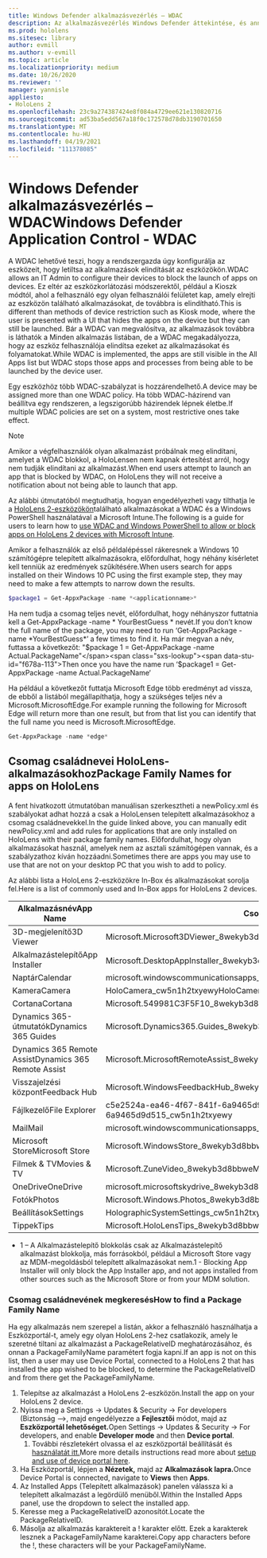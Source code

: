 ```yaml
---
title: Windows Defender alkalmazásvezérlés – WDAC
description: Az alkalmazásvezérlés Windows Defender áttekintése, és annak használata a HoloLens vegyes valóságú eszközeinek kezeléséhez.
ms.prod: hololens
ms.sitesec: library
author: evmill
ms.author: v-evmill
ms.topic: article
ms.localizationpriority: medium
ms.date: 10/26/2020
ms.reviewer: ''
manager: yannisle
appliesto:
- HoloLens 2
ms.openlocfilehash: 23c9a274387424e8f084a4729ee621e130820716
ms.sourcegitcommit: ad53ba5edd567a18f0c172578d78db3190701650
ms.translationtype: MT
ms.contentlocale: hu-HU
ms.lasthandoff: 04/19/2021
ms.locfileid: "111378085"
---
```

# <a name="windows-defender-application-control---wdac"></a><span data-ttu-id="f678a-103">Windows Defender alkalmazásvezérlés – WDAC</span><span class="sxs-lookup"><span data-stu-id="f678a-103">Windows Defender Application Control - WDAC</span></span>

<span data-ttu-id="f678a-104">A WDAC lehetővé teszi, hogy a rendszergazda úgy konfigurálja az eszközeit, hogy letiltsa az alkalmazások elindítását az eszközökön.</span><span class="sxs-lookup"><span data-stu-id="f678a-104">WDAC allows an IT Admin to configure their devices to block the launch of apps on devices.</span></span> <span data-ttu-id="f678a-105">Ez eltér az eszközkorlátozási módszerektől, például a Kioszk módtól, ahol a felhasználó egy olyan felhasználói felületet kap, amely elrejti az eszközön található alkalmazásokat, de továbbra is elindítható.</span><span class="sxs-lookup"><span data-stu-id="f678a-105">This is different than methods of device restriction such as Kiosk mode, where  the user is presented with a UI that hides the apps on the device but they can still be launched.</span></span> <span data-ttu-id="f678a-106">Bár a WDAC van megvalósítva, az alkalmazások továbbra is láthatók a Minden alkalmazás listában, de a WDAC megakadályozza, hogy az eszköz felhasználója elindítsa ezeket az alkalmazásokat és folyamatokat.</span><span class="sxs-lookup"><span data-stu-id="f678a-106">While WDAC is implemented, the apps are still visible in the All Apps list but WDAC stops those apps and processes from being able to be launched by the device user.</span></span>

<span data-ttu-id="f678a-107">Egy eszközhöz több WDAC-szabályzat is hozzárendelhető.</span><span class="sxs-lookup"><span data-stu-id="f678a-107">A device may be assigned more than one WDAC policy.</span></span> <span data-ttu-id="f678a-108">Ha több WDAC-házirend van beállítva egy rendszeren, a legszigorúbb házirendek lépnek életbe.</span><span class="sxs-lookup"><span data-stu-id="f678a-108">If multiple WDAC policies are set on a system, most restrictive ones take effect.</span></span> 

> [!NOTE]
> <span data-ttu-id="f678a-109">Amikor a végfelhasználók olyan alkalmazást próbálnak meg elindítani, amelyet a WDAC blokkol, a HoloLensen nem kapnak értesítést arról, hogy nem tudják elindítani az alkalmazást.</span><span class="sxs-lookup"><span data-stu-id="f678a-109">When end users attempt to launch an app that is blocked by WDAC, on HoloLens they will not receive a notification about not being able to launch that app.</span></span>

<span data-ttu-id="f678a-110">Az alábbi útmutatóból megtudhatja, hogyan engedélyezheti vagy tilthatja le a [HoloLens 2-eszközökön](https://docs.microsoft.com/mem/intune/configuration/custom-profile-hololens)található alkalmazásokat a WDAC és a Windows PowerShell használatával a Microsoft Intune.</span><span class="sxs-lookup"><span data-stu-id="f678a-110">The following is a guide for users to learn how to [use WDAC and Windows PowerShell to allow or block apps on HoloLens 2 devices with Microsoft Intune](https://docs.microsoft.com/mem/intune/configuration/custom-profile-hololens).</span></span>

<span data-ttu-id="f678a-111">Amikor a felhasználók az első példalépéssel rákeresnek a Windows 10 számítógépre telepített alkalmazásokra, előfordulhat, hogy néhány kísérletet kell tenniük az eredmények szűkítésére.</span><span class="sxs-lookup"><span data-stu-id="f678a-111">When users search for apps installed on their Windows 10 PC using the first example step, they may need to make a few attempts to narrow down the results.</span></span>

```powershell
$package1 = Get-AppxPackage -name *<applicationname>*
``` 

<span data-ttu-id="f678a-112">Ha nem tudja a csomag teljes nevét, előfordulhat, hogy néhányszor futtatnia kell a Get-AppxPackage -name \* YourBestGuess \* nevét.</span><span class="sxs-lookup"><span data-stu-id="f678a-112">If you don’t know the full name of the package, you may need to run ‘Get-AppxPackage -name \*YourBestGuess\*’ a few times to find it.</span></span> <span data-ttu-id="f678a-113">Ha már megvan a név, futtassa a következőt: "$package 1 = Get-AppxPackage -name Actual.PackageName"</span><span class="sxs-lookup"><span data-stu-id="f678a-113">Then once you have the name run ‘$package1 = Get-AppxPackage -name Actual.PackageName‘</span></span>

<span data-ttu-id="f678a-114">Ha például a következőt futtatja Microsoft Edge több eredményt ad vissza, de ebből a listából megállapíthatja, hogy a szükséges teljes név a Microsoft.MicrosoftEdge.</span><span class="sxs-lookup"><span data-stu-id="f678a-114">For example running the following for Microsoft Edge will return more than one result, but from that list you can identify that the full name you need is Microsoft.MicrosoftEdge.</span></span>

```powershell
Get-AppxPackage -name *edge*
``` 

## <a name="package-family-names-for-apps-on-hololens"></a><span data-ttu-id="f678a-115">Csomag családnevei HoloLens-alkalmazásokhoz</span><span class="sxs-lookup"><span data-stu-id="f678a-115">Package Family Names for apps on HoloLens</span></span>

<span data-ttu-id="f678a-116">A fent hivatkozott útmutatóban manuálisan szerkesztheti a newPolicy.xml és szabályokat adhat hozzá a csak a HoloLensen telepített alkalmazásokhoz a csomag családnevekkel.</span><span class="sxs-lookup"><span data-stu-id="f678a-116">In the guide linked above, you can manually edit newPolicy.xml and add rules for applications that are only installed on HoloLens with their package family names.</span></span> <span data-ttu-id="f678a-117">Előfordulhat, hogy olyan alkalmazásokat használ, amelyek nem az asztali számítógépen vannak, és a szabályzathoz kíván hozzáadni.</span><span class="sxs-lookup"><span data-stu-id="f678a-117">Sometimes there are apps you may use to use that are not on your desktop PC that you wish to add to policy.</span></span>

<span data-ttu-id="f678a-118">Az alábbi lista a HoloLens 2-eszközökre In-Box és alkalmazásokat sorolja fel.</span><span class="sxs-lookup"><span data-stu-id="f678a-118">Here is a list of commonly used and In-Box apps for HoloLens 2 devices.</span></span>

| <span data-ttu-id="f678a-119">Alkalmazásnév</span><span class="sxs-lookup"><span data-stu-id="f678a-119">App Name</span></span>                   | <span data-ttu-id="f678a-120">Csomag családneve</span><span class="sxs-lookup"><span data-stu-id="f678a-120">Package Family Name</span></span>                                |
|----------------------------|----------------------------------------------------|
| <span data-ttu-id="f678a-121">3D-megjelenítő</span><span class="sxs-lookup"><span data-stu-id="f678a-121">3D Viewer</span></span>                  | <span data-ttu-id="f678a-122">Microsoft.Microsoft3DViewer_8wekyb3d8bbwe</span><span class="sxs-lookup"><span data-stu-id="f678a-122">Microsoft.Microsoft3DViewer_8wekyb3d8bbwe</span></span>          |
| <span data-ttu-id="f678a-123">Alkalmazástelepítő</span><span class="sxs-lookup"><span data-stu-id="f678a-123">App Installer</span></span>              | <span data-ttu-id="f678a-124">Microsoft.DesktopAppInstaller_8wekyb3d8bbwe <sup>1</sup></span><span class="sxs-lookup"><span data-stu-id="f678a-124">Microsoft.DesktopAppInstaller_8wekyb3d8bbwe <sup>1</sup></span></span>         |
| <span data-ttu-id="f678a-125">Naptár</span><span class="sxs-lookup"><span data-stu-id="f678a-125">Calendar</span></span>                   | <span data-ttu-id="f678a-126">microsoft.windowscommunicationsapps_8wekyb3d8bbwe</span><span class="sxs-lookup"><span data-stu-id="f678a-126">microsoft.windowscommunicationsapps_8wekyb3d8bbwe</span></span>  |
| <span data-ttu-id="f678a-127">Kamera</span><span class="sxs-lookup"><span data-stu-id="f678a-127">Camera</span></span>                     | <span data-ttu-id="f678a-128">HoloCamera_cw5n1h2txyewy</span><span class="sxs-lookup"><span data-stu-id="f678a-128">HoloCamera_cw5n1h2txyewy</span></span>                           |
| <span data-ttu-id="f678a-129">Cortana</span><span class="sxs-lookup"><span data-stu-id="f678a-129">Cortana</span></span>                    | <span data-ttu-id="f678a-130">Microsoft.549981C3F5F10_8wekyb3d8bbwe</span><span class="sxs-lookup"><span data-stu-id="f678a-130">Microsoft.549981C3F5F10_8wekyb3d8bbwe</span></span>              |
| <span data-ttu-id="f678a-131">Dynamics 365-útmutatók</span><span class="sxs-lookup"><span data-stu-id="f678a-131">Dynamics 365 Guides</span></span>        | <span data-ttu-id="f678a-132">Microsoft.Dynamics365.Guides_8wekyb3d8bbwe</span><span class="sxs-lookup"><span data-stu-id="f678a-132">Microsoft.Dynamics365.Guides_8wekyb3d8bbwe</span></span>         |
| <span data-ttu-id="f678a-133">Dynamics 365 Remote Assist</span><span class="sxs-lookup"><span data-stu-id="f678a-133">Dynamics 365 Remote Assist</span></span> | <span data-ttu-id="f678a-134">Microsoft.MicrosoftRemoteAssist_8wekyb3d8bbwe</span><span class="sxs-lookup"><span data-stu-id="f678a-134">Microsoft.MicrosoftRemoteAssist_8wekyb3d8bbwe</span></span>      |
| <span data-ttu-id="f678a-135">Visszajelzési központ</span><span class="sxs-lookup"><span data-stu-id="f678a-135">Feedback Hub</span></span>               | <span data-ttu-id="f678a-136">Microsoft.WindowsFeedbackHub_8wekyb3d8bbwe</span><span class="sxs-lookup"><span data-stu-id="f678a-136">Microsoft.WindowsFeedbackHub_8wekyb3d8bbwe</span></span>         |
| <span data-ttu-id="f678a-137">Fájlkezelő</span><span class="sxs-lookup"><span data-stu-id="f678a-137">File Explorer</span></span>              | <span data-ttu-id="f678a-138">c5e2524a-ea46-4f67-841f-6a9465d9d515_cw5n1h2txyewy</span><span class="sxs-lookup"><span data-stu-id="f678a-138">c5e2524a-ea46-4f67-841f-6a9465d9d515_cw5n1h2txyewy</span></span> |
| <span data-ttu-id="f678a-139">Mail</span><span class="sxs-lookup"><span data-stu-id="f678a-139">Mail</span></span>                       | <span data-ttu-id="f678a-140">microsoft.windowscommunicationsapps_8wekyb3d8bbwe</span><span class="sxs-lookup"><span data-stu-id="f678a-140">microsoft.windowscommunicationsapps_8wekyb3d8bbwe</span></span>  |
| <span data-ttu-id="f678a-141">Microsoft Store</span><span class="sxs-lookup"><span data-stu-id="f678a-141">Microsoft Store</span></span>            | <span data-ttu-id="f678a-142">Microsoft.WindowsStore_8wekyb3d8bbwe</span><span class="sxs-lookup"><span data-stu-id="f678a-142">Microsoft.WindowsStore_8wekyb3d8bbwe</span></span>               |
| <span data-ttu-id="f678a-143">Filmek & TV</span><span class="sxs-lookup"><span data-stu-id="f678a-143">Movies & TV</span></span>                | <span data-ttu-id="f678a-144">Microsoft.ZuneVideo_8wekyb3d8bbwe</span><span class="sxs-lookup"><span data-stu-id="f678a-144">Microsoft.ZuneVideo_8wekyb3d8bbwe</span></span>                  |
| <span data-ttu-id="f678a-145">OneDrive</span><span class="sxs-lookup"><span data-stu-id="f678a-145">OneDrive</span></span>                   | <span data-ttu-id="f678a-146">microsoft.microsoftskydrive_8wekyb3d8bbwe</span><span class="sxs-lookup"><span data-stu-id="f678a-146">microsoft.microsoftskydrive_8wekyb3d8bbwe</span></span>          |
| <span data-ttu-id="f678a-147">Fotók</span><span class="sxs-lookup"><span data-stu-id="f678a-147">Photos</span></span>                     | <span data-ttu-id="f678a-148">Microsoft.Windows.Photos_8wekyb3d8bbwe</span><span class="sxs-lookup"><span data-stu-id="f678a-148">Microsoft.Windows.Photos_8wekyb3d8bbwe</span></span>             |
| <span data-ttu-id="f678a-149">Beállítások</span><span class="sxs-lookup"><span data-stu-id="f678a-149">Settings</span></span>                   | <span data-ttu-id="f678a-150">HolographicSystemSettings_cw5n1h2txyewy</span><span class="sxs-lookup"><span data-stu-id="f678a-150">HolographicSystemSettings_cw5n1h2txyewy</span></span>            |
| <span data-ttu-id="f678a-151">Tippek</span><span class="sxs-lookup"><span data-stu-id="f678a-151">Tips</span></span>                       | <span data-ttu-id="f678a-152">Microsoft.HoloLensTips_8wekyb3d8bbwe</span><span class="sxs-lookup"><span data-stu-id="f678a-152">Microsoft.HoloLensTips_8wekyb3d8bbwe</span></span>               |

- <span data-ttu-id="f678a-153">1 – A Alkalmazástelepítő blokkolás csak az Alkalmazástelepítő alkalmazást blokkolja, más forrásokból, például a Microsoft Store vagy az MDM-megoldásból telepített alkalmazásokat nem.</span><span class="sxs-lookup"><span data-stu-id="f678a-153">1 - Blocking App Installer will only block the App Installer app, and not apps installed from other sources such as the Microsoft Store or from your MDM solution.</span></span>

### <a name="how-to-find-a-package-family-name"></a><span data-ttu-id="f678a-154">Csomag családnevének megkeresés</span><span class="sxs-lookup"><span data-stu-id="f678a-154">How to find a Package Family Name</span></span>

<span data-ttu-id="f678a-155">Ha egy alkalmazás nem szerepel a listán, akkor a felhasználó használhatja a Eszközportál-t, amely egy olyan HoloLens 2-hez csatlakozik, amely le szeretné tiltani az alkalmazást a PackageRelativeID meghatározásához, és onnan a PackageFamilyName paramétert fogja kapni.</span><span class="sxs-lookup"><span data-stu-id="f678a-155">If an app is not on this list, then a user may use Device Portal, connected to a HoloLens 2 that has installed the app wished to be blocked, to determine the PackageRelativeID and from there get the PackageFamilyName.</span></span>

1. <span data-ttu-id="f678a-156">Telepítse az alkalmazást a HoloLens 2-eszközön.</span><span class="sxs-lookup"><span data-stu-id="f678a-156">Install the app on your HoloLens 2 device.</span></span> 
1. <span data-ttu-id="f678a-157">Nyissa meg a Settings -> Updates & Security -> For developers (Biztonság –>, majd engedélyezze a **Fejlesztői** módot, majd az **Eszközportál lehetőséget.**</span><span class="sxs-lookup"><span data-stu-id="f678a-157">Open Settings -> Updates & Security -> For developers, and enable **Developer mode** and then **Device portal**.</span></span> 
    1. <span data-ttu-id="f678a-158">További részletekért olvassa el az eszközportál beállítását és [használatát itt.](https://docs.microsoft.com/windows/mixed-reality/develop/platform-capabilities-and-apis/using-the-windows-device-portal)</span><span class="sxs-lookup"><span data-stu-id="f678a-158">More more details instructions read more about [setup and use of device portal here](https://docs.microsoft.com/windows/mixed-reality/develop/platform-capabilities-and-apis/using-the-windows-device-portal).</span></span>
1. <span data-ttu-id="f678a-159">Ha Eszközportál, lépjen a **Nézetek,** majd az **Alkalmazások lapra.**</span><span class="sxs-lookup"><span data-stu-id="f678a-159">Once Device Portal is connected, navigate to **Views** then **Apps**.</span></span> 
1. <span data-ttu-id="f678a-160">Az Installed Apps (Telepített alkalmazások) panelen válassza ki a telepített alkalmazást a legördülő menüből.</span><span class="sxs-lookup"><span data-stu-id="f678a-160">Within the Installed Apps panel, use the dropdown to select the installed app.</span></span> 
1. <span data-ttu-id="f678a-161">Keresse meg a PackageRelativeID azonosítót.</span><span class="sxs-lookup"><span data-stu-id="f678a-161">Locate the PackageRelativeID.</span></span> 
1. <span data-ttu-id="f678a-162">Másolja az alkalmazás karaktereit a ! karakter előtt. Ezek a karakterek lesznek a PackageFamilyName karakterei.</span><span class="sxs-lookup"><span data-stu-id="f678a-162">Copy app characters before the !, these characters will be your PackageFamilyName.</span></span>


